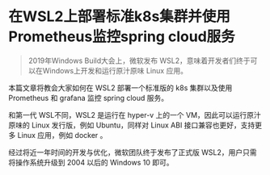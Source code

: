 # 在WSL2上部署标准k8s集群并使用Prometheus监控spring cloud服务

> 2019年Windows Build大会上，微软发布 WSL2，意味着开发者们终于可以在Windows上开发和运行原汁原味 Linux 应用。

本篇文章将教会大家如何在 WSL2 部署一个标准版的 k8s 集群以及使用 Prometheus 和 grafana 监控 spring cloud 服务。

和第一代 WSL不同，WSL2 是运行在 hyper-v 上的一个 VM，因此可以运行原汁原味的 Linux 发行版，例如 Ubuntu，同样对 Linux ABI 接口兼容也更好，支持更多 Linux 应用，例如 docker 。

经过将近一年时间的开发与优化，微软团队终于发布了正式版 WSL2，用户只需将操作系统升级到 2004 以后的 Windows 10 即可。